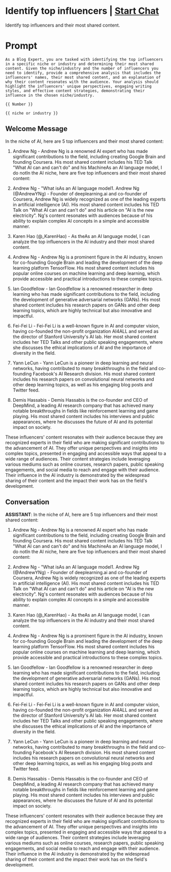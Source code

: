 

# Identify top influencers  | [Start Chat](https://gptcall.net/chat.html?data=%7B%22contact%22%3A%7B%22id%22%3A%228v3i12pGWTcd2fNhZmeuL%22%2C%22flow%22%3Atrue%7D%7D)
Identify top influencers and their most shared content.

# Prompt

```
As a Blog Expert, you are tasked with identifying the top influencers in a specific niche or industry and determining their most shared content. Given the niche/industry and the number of influencers you need to identify, provide a comprehensive analysis that includes the influencers' names, their most shared content, and an explanation of why their content resonates with the audience. Your analysis should highlight the influencers' unique perspectives, engaging writing styles, and effective content strategies, demonstrating their influence in the chosen niche/industry. 

{{ Number }}

{{ niche or industry }}
```

## Welcome Message
In the niche of AI, here are 5 top influencers and their most shared content:



1. Andrew Ng - Andrew Ng is a renowned AI expert who has made significant contributions to the field, including creating Google Brain and founding Coursera. His most shared content includes his TED Talk "What AI can and can't do" and his MachineAs an AI language model, I do notIn the AI niche, here are five top influencers and their most shared content:



1. Andrew Ng - "What isAs an AI language model1. Andrew Ng (@AndrewYNg) - Founder of deeplearning.ai and co-founder of Coursera, Andrew Ng is widely recognized as one of the leading experts in artificial intelligence (AI). His most shared content includes his TED Talk on "What AI can and can't do" and his article on "AI is the new electricity". Ng's content resonates with audiences because of his ability to explain complex AI concepts in a simple and accessible manner.



2. Karen Hao (@_KarenHao) - As theAs an AI language model, I can analyze the top influencers in the AI industry and their most shared content. 



1. Andrew Ng - Andrew Ng is a prominent figure in the AI industry, known for co-founding Google Brain and leading the development of the deep learning platform TensorFlow. His most shared content includes his popular online courses on machine learning and deep learning, which provide accessible and practical introductions to these complex topics.



2. Ian Goodfellow - Ian Goodfellow is a renowned researcher in deep learning who has made significant contributions to the field, including the development of generative adversarial networks (GANs). His most shared content includes his research papers on GANs and other deep learning topics, which are highly technical but also innovative and impactful.



3. Fei-Fei Li - Fei-Fei Li is a well-known figure in AI and computer vision, having co-founded the non-profit organization AI4ALL and served as the director of Stanford University's AI lab. Her most shared content includes her TED Talks and other public speaking engagements, where she discusses the ethical implications of AI and the importance of diversity in the field.



4. Yann LeCun - Yann LeCun is a pioneer in deep learning and neural networks, having contributed to many breakthroughs in the field and co-founding Facebook's AI Research division. His most shared content includes his research papers on convolutional neural networks and other deep learning topics, as well as his engaging blog posts and Twitter feed.



5. Demis Hassabis - Demis Hassabis is the co-founder and CEO of DeepMind, a leading AI research company that has achieved many notable breakthroughs in fields like reinforcement learning and game playing. His most shared content includes his interviews and public appearances, where he discusses the future of AI and its potential impact on society.



These influencers' content resonates with their audience because they are recognized experts in their field who are making significant contributions to the advancement of AI. They offer unique perspectives and insights into complex topics, presented in engaging and accessible ways that appeal to a wide range of audiences. Their content strategies include leveraging various mediums such as online courses, research papers, public speaking engagements, and social media to reach and engage with their audience. Their influence in the AI industry is demonstrated by the widespread sharing of their content and the impact their work has on the field's development.

## Conversation

**ASSISTANT**: In the niche of AI, here are 5 top influencers and their most shared content:



1. Andrew Ng - Andrew Ng is a renowned AI expert who has made significant contributions to the field, including creating Google Brain and founding Coursera. His most shared content includes his TED Talk "What AI can and can't do" and his MachineAs an AI language model, I do notIn the AI niche, here are five top influencers and their most shared content:



1. Andrew Ng - "What isAs an AI language model1. Andrew Ng (@AndrewYNg) - Founder of deeplearning.ai and co-founder of Coursera, Andrew Ng is widely recognized as one of the leading experts in artificial intelligence (AI). His most shared content includes his TED Talk on "What AI can and can't do" and his article on "AI is the new electricity". Ng's content resonates with audiences because of his ability to explain complex AI concepts in a simple and accessible manner.



2. Karen Hao (@_KarenHao) - As theAs an AI language model, I can analyze the top influencers in the AI industry and their most shared content. 



1. Andrew Ng - Andrew Ng is a prominent figure in the AI industry, known for co-founding Google Brain and leading the development of the deep learning platform TensorFlow. His most shared content includes his popular online courses on machine learning and deep learning, which provide accessible and practical introductions to these complex topics.



2. Ian Goodfellow - Ian Goodfellow is a renowned researcher in deep learning who has made significant contributions to the field, including the development of generative adversarial networks (GANs). His most shared content includes his research papers on GANs and other deep learning topics, which are highly technical but also innovative and impactful.



3. Fei-Fei Li - Fei-Fei Li is a well-known figure in AI and computer vision, having co-founded the non-profit organization AI4ALL and served as the director of Stanford University's AI lab. Her most shared content includes her TED Talks and other public speaking engagements, where she discusses the ethical implications of AI and the importance of diversity in the field.



4. Yann LeCun - Yann LeCun is a pioneer in deep learning and neural networks, having contributed to many breakthroughs in the field and co-founding Facebook's AI Research division. His most shared content includes his research papers on convolutional neural networks and other deep learning topics, as well as his engaging blog posts and Twitter feed.



5. Demis Hassabis - Demis Hassabis is the co-founder and CEO of DeepMind, a leading AI research company that has achieved many notable breakthroughs in fields like reinforcement learning and game playing. His most shared content includes his interviews and public appearances, where he discusses the future of AI and its potential impact on society.



These influencers' content resonates with their audience because they are recognized experts in their field who are making significant contributions to the advancement of AI. They offer unique perspectives and insights into complex topics, presented in engaging and accessible ways that appeal to a wide range of audiences. Their content strategies include leveraging various mediums such as online courses, research papers, public speaking engagements, and social media to reach and engage with their audience. Their influence in the AI industry is demonstrated by the widespread sharing of their content and the impact their work has on the field's development.

